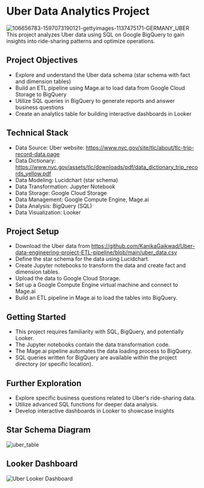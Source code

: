 # Uber Data Analytics Project

![106656783-1597073190121-gettyimages-1137475171-GERMANY_UBER](https://github.com/KanikaGaikwad/Uber-data-engineering-project-ETL-pipeline/assets/138404863/3f982a8b-ad3c-42bd-aff2-ffa6c9ac95c0)
This project analyzes Uber data using SQL on Google BigQuery to gain insights into ride-sharing patterns and optimize operations.

## Project Objectives

- Explore and understand the Uber data schema (star schema with fact and dimension tables)
- Build an ETL pipeline using Mage.ai to load data from Google Cloud Storage to BigQuery
- Utilize SQL queries in BigQuery to generate reports and answer business questions
- Create an analytics table for building interactive dashboards in Looker

## Technical Stack

- Data Source: Uber website: https://www.nyc.gov/site/tlc/about/tlc-trip-record-data.page
- Data Dictionary: https://www.nyc.gov/assets/tlc/downloads/pdf/data_dictionary_trip_records_yellow.pdf
- Data Modeling: Lucidchart (star schema)
- Data Transformation: Jupyter Notebook
- Data Storage: Google Cloud Storage
- Data Management: Google Compute Engine, Mage.ai
- Data Analysis: BigQuery (SQL)
- Data Visualization: Looker

## Project Setup

- Download the Uber data from https://github.com/KanikaGaikwad/Uber-data-engineering-project-ETL-pipeline/blob/main/uber_data.csv
- Define the star schema for the data using Lucidchart.
- Create Jupyter notebooks to transform the data and create fact and dimension tables.
- Upload the data to Google Cloud Storage.
- Set up a Google Compute Engine virtual machine and connect to Mage.ai
- Build an ETL pipeline in Mage.ai to load the tables into BigQuery.

## Getting Started

- This project requires familiarity with SQL, BigQuery, and potentially Looker.
- The Jupyter notebooks contain the data transformation code.
- The Mage.ai pipeline automates the data loading process to BigQuery.
- SQL queries written for BigQuery are available within the project directory (or specific location).

## Further Exploration

- Explore specific business questions related to Uber's ride-sharing data.
- Utilize advanced SQL functions for deeper data analysis.
- Develop interactive dashboards in Looker to showcase insights

## Star Schema Diagram

![uber_table](https://github.com/KanikaGaikwad/Uber-data-engineering-project-ETL-pipeline/assets/138404863/01dac191-e56c-4fb5-8572-ad34e1b57dc3)


## Looker Dashboard

![Uber Looker Dashboard ](https://github.com/KanikaGaikwad/Uber-data-engineering-project-ETL-pipeline/assets/138404863/a5e9db5c-73c4-438b-b7a6-7a7bb1be13db)

